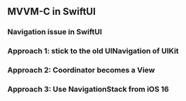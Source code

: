 ## MVVM-C in SwiftUI

### Navigation issue in SwiftUI

### Approach 1: stick to the old UINavigation of UIKit

### Approach 2: Coordinator becomes a View

### Approach 3: Use NavigationStack from iOS 16
